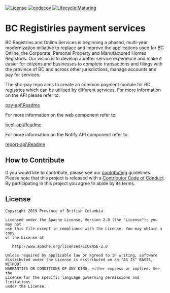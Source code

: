 [![License](https://img.shields.io/badge/License-Apache%202.0-blue.svg)](LICENSE)
[![codecov](https://codecov.io/gh/bcgov/sbc-pay/branch/development/graph/badge.svg)](https://codecov.io/gh/bcgov/sbc-pay)
[![Lifecycle:Maturing](https://img.shields.io/badge/Lifecycle-Maturing-007EC6)](https://github.com/bcgov/repomountie/blob/master/doc/lifecycle-badges.md)

# BC Registiries payment services

BC Registries and Online Services is beginning a phased, multi-year modernization initiative to replace and improve the applications used for BC Online, the Corporate, Personal Property and Manufactured Homes Registries. Our vision is to develop a better service experience and make it easier for citizens and businesses to complete transactions and filings with the province of BC and across other jurisdictions, manage accounts and pay for services.

The sbc-pay repo aims to create an common payment module for BC registries which can be utilised by different services.
For more information on the API please refer to:

[pay-api\Readme](pay-api/README.md)

For more information on the web component refer to:

[bcol-api\Readme](bcol-api/README.md)

For more information on the Notify API component refer to:

[report-api\Readme](report-api/README.md)

## How to Contribute

If you would like to contribute, please see our [contributing](CONTRIBUTING.md)
guidelines. Please note that this project is released with a
[Contributor Code of Conduct](CODE_OF_CONDUCT.md). By participating in this
project you agree to abide by its terms.

## License

    Copyright 2019 Province of British Columbia

    Licensed under the Apache License, Version 2.0 (the "License"); you may not
    use this file except in compliance with the License. You may obtain a copy
    of the License at

       http://www.apache.org/licenses/LICENSE-2.0

    Unless required by applicable law or agreed to in writing, software
    distributed under the License is distributed on an "AS IS" BASIS, WITHOUT
    WARRANTIES OR CONDITIONS OF ANY KIND, either express or implied. See the
    License for the specific language governing permissions and limitations
    under the License.


